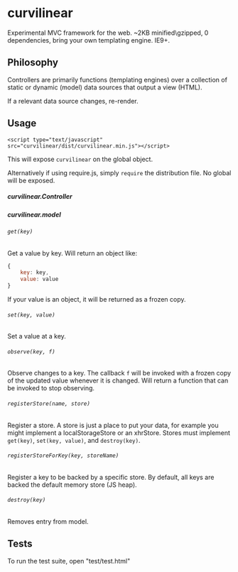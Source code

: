 # curvilinear
Experimental MVC framework for the web.  ~2KB minified\gzipped, 0 dependencies, bring your own templating engine.  IE9+.

## Philosophy

Controllers are primarily functions (templating engines) over a collection of static or dynamic (model) data sources that output a view (HTML).

If a relevant data source changes, re-render.

## Usage

`<script type="text/javascript" src="curvilinear/dist/curvilinear.min.js"></script>`

This will expose `curvilinear` on the global object.

Alternatively if using require.js, simply `require` the distribution file.  No global will be exposed.

##### curvilinear.Controller

##### curvilinear.model

###### `get(key)`

Get a value by key.  Will return an object like:

```js
{
    key: key,
    value: value
}
```

If your value is an object, it will be returned as a frozen copy.

###### `set(key, value)`

Set a value at a key.

###### `observe(key, f)`

Observe changes to a key.  The callback `f` will be invoked with a frozen copy of the updated value whenever it is changed.  Will return a function that can be invoked to stop observing.

###### `registerStore(name, store)`

Register a store.  A store is just a place to put your data, for example you might implement a localStorageStore or an xhrStore.  Stores must implement `get(key)`, `set(key, value)`, and `destroy(key)`.

###### `registerStoreForKey(key, storeName)`

Register a key to be backed by a specific store.  By default, all keys are backed the default memory store (JS heap).

###### `destroy(key)`

Removes entry from model.

## Tests

To run the test suite, open "test/test.html"
